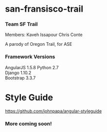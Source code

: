 # san-fransisco-trail

### Team SF Trail
Members:
Kaveh Issapour
Chris Conte

A parody of Oregon Trail, for ASE

### Framework Versions
AngularJS 1.5.8
Python 2.7  
Django 1.10.2  
Bootstrap 3.3.7  

# Style Guide
https://github.com/johnpapa/angular-styleguide

### More coming soon!
